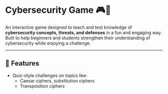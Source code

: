 # Cybersecurity Game 🎮🔐

An interactive game designed to teach and test knowledge of **cybersecurity concepts, threats, and defenses** in a fun and engaging way.  
Built to help beginners and students strengthen their understanding of cybersecurity while enjoying a challenge.

---

## 🚀 Features
- Quiz-style challenges on topics like:
  - Caesar ciphers, substitution ciphers
  - Transposition ciphers


